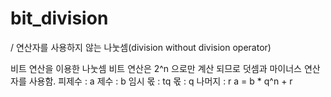 # bit_division
/ 연산자를 사용하지 않는 나눗셈(division without division operator) 


비트 연산을 이용한 나눗셈
비트 연산은 2^n 으로만 계산 되므로 덧셈과 마이너스 연산자를 사용함.
피제수 : a
제수 : b
임시 몫 : tq
몫 : q
나머지 : r
a = b * q^n + r
